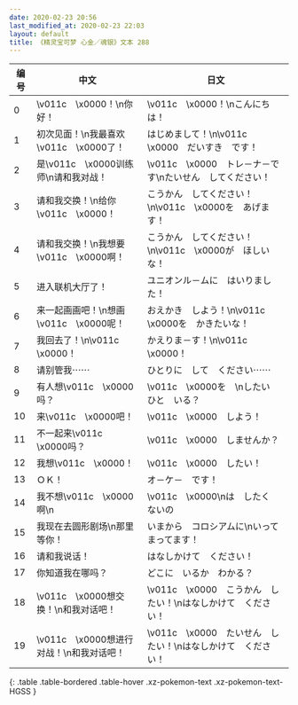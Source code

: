 ```yaml
---
date: 2020-02-23 20:56
last_modified_at: 2020-02-23 22:03
layout: default
title: 《精灵宝可梦 心金／魂银》文本 288
---
```

| 编号 | 中文 | 日文 |
| ---- | ---- | ---- |
| 0 | \v011c　\x0000！\n你好！ | \v011c　\x0000！\nこんにちは！ |
| 1 | 初次见面！\n我最喜欢\v011c　\x0000了！ | はじめまして！\n\v011c　\x0000　だいすき　です！ |
| 2 | 是\v011c　\x0000训练师\n请和我对战！ | \v011c　\x0000　トレ－ナ－です\nたいせん　してください！ |
| 3 | 请和我交换！\n给你\v011c　\x0000！ | こうかん　してください！\n\v011c　\x0000を　あげます！ |
| 4 | 请和我交换！\n我想要\v011c　\x0000啊！ | こうかん　してください！\n\v011c　\x0000が　ほしいな！ |
| 5 | 进入联机大厅了！ | ユニオンル－ムに　はいりました！ |
| 6 | 来一起画画吧！\n想画\v011c　\x0000呢！ | おえかき　しよう！\n\v011c　\x0000を　かきたいな！ |
| 7 | 我回去了！\n\v011c　\x0000！ | かえりま－す！\n\v011c　\x0000！ |
| 8 | 请别管我⋯⋯ | ひとりに　して　ください⋯⋯ |
| 9 | 有人想\v011c　\x0000吗？ | \v011c　\x0000を　\nしたい　ひと　いる？ |
| 10 | 来\v011c　\x0000吧！ | \v011c　\x0000　しよう！ |
| 11 | 不一起来\v011c　\x0000吗？ | \v011c　\x0000　しませんか？ |
| 12 | 我想\v011c　\x0000！ | \v011c　\x0000　したい！ |
| 13 | ＯＫ！ | オ－ケ－　です！ |
| 14 | 我不想\v011c　\x0000啊\n | \v011c　\x0000\nは　したく　ないの |
| 15 | 我现在去圆形剧场\n那里等你！ | いまから　コロシアムに\nいって　まってます！ |
| 16 | 请和我说话！ | はなしかけて　ください！ |
| 17 | 你知道我在哪吗？ | どこに　いるか　わかる？ |
| 18 | \v011c　\x0000想交换！\n和我对话吧！ | \v011c　\x0000　こうかん　したい！\nはなしかけて　ください！ |
| 19 | \v011c　\x0000想进行对战！\n和我对话吧！ | \v011c　\x0000　たいせん　したい！\nはなしかけて　ください！ |
{: .table .table-bordered .table-hover .xz-pokemon-text .xz-pokemon-text-HGSS }